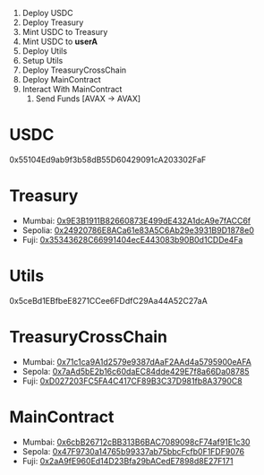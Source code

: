 1. Deploy USDC
2. Deploy Treasury
3. Mint USDC to Treasury
4. Mint USDC to **userA** 
5. Deploy Utils
6. Setup Utils
7. Deploy TreasuryCrossChain
8. Deploy MainContract
9. Interact With MainContract
   1.  Send Funds [AVAX -> AVAX]

# USDC
0x55104Ed9ab9f3b58dB55D60429091cA203302FaF

# Treasury 
- Mumbai: [0x9E3B1911B82660873E499dE432A1dcA9e7fACC6f](https://mumbai.polygonscan.com/address/0x9e3b1911b82660873e499de432a1dca9e7facc6f)
- Sepolia: [0x24920786E8ACa61e83A5C6Ab29e3931B9D1878e0](https://sepolia.etherscan.io/address/0x67fa0e46ca78549c0ef176ad658bd64d9619be20)
- Fuji: [0x35343628C66991404ecE443083b90B0d1CDDe4Fa](https://testnet.snowtrace.io/address/0x35343628c66991404ece443083b90b0d1cdde4fa)

# Utils
0x5ceBd1EBfbeE8271CCee6FDdfC29Aa44A52C27aA

# TreasuryCrossChain
- Mumbai: [0x71c1ca9A1d2579e9387dAaF2AAd4a5795900eAFA](https://mumbai.polygonscan.com/address/0x71c1ca9A1d2579e9387dAaF2AAd4a5795900eAFA)
- Sepola: [0x7aAd5bE2b16c60daEC84dde429E7f8a66Da08785](https://sepolia.etherscan.io/address/0x7aAd5bE2b16c60daEC84dde429E7f8a66Da08785)
- Fuji: [0xD027203FC5FA4C417CF89B3C37D981fb8A3790C8](https://testnet.snowtrace.io/address/0xD027203FC5FA4C417CF89B3C37D981fb8A3790C8)

# MainContract
- Mumbai: [0x6cbB26712cBB313B6BAC7089098cF74af91E1c30](https://mumbai.polygonscan.com/address/0x6cbB26712cBB313B6BAC7089098cF74af91E1c30)
- Sepola: [0x47F9730a14765b99337ab75bbcFcfb0F1FDF9076](https://sepolia.etherscan.io/address/0x47F9730a14765b99337ab75bbcFcfb0F1FDF9076)
- Fuji: [0x2aA9fE960Ed14D23Bfa29bACedE7898d8E27F171](https://testnet.snowtrace.io/address/0x2aA9fE960Ed14D23Bfa29bACedE7898d8E27F171)